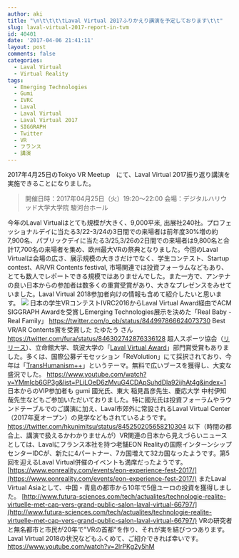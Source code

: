 ```yaml
---
author: aki
title: "\n\t\t\t\tLaval Virtual 2017ふりかえり講演を予定しております\t\t"
slug: laval-virtual-2017-report-in-tvm
id: 40401
date: '2017-04-06 21:41:11'
layout: post
comments: false
categories:
  - Laval Virtual
  - Virtual Reality
tags:
  - Emerging Technologies
  - Gumi
  - IVRC
  - Laval
  - Laval Virtual
  - Laval Virtual 2017
  - SIGGRAPH
  - Twitter
  - VR
  - フランス
  - 講演
---
```


2017年4月25日のTokyo VR Meetup　にて、Laval Virtual 2017振り返り講演を実施できることになりました。

> 開催日時：2017年04月25日（火）19:20～22:00 会場：デジタルハリウッド大学大学院 駿河台ホール

今年のLaval Virtualはとても規模が大きく、9,000平米, 出展社240社。プロフェッショナルデイに当たる3/22-3/24の3日間での来場者は前年度30%増の約7,900名、パブリックデイに当たる3/25,3/26の2日間での来場者は9,800名と合計17,700名の来場者を集め、欧州最大VRの祭典となりました。今回のLaval Virtualは会場の広さ、展示規模の大きさだけでなく、学生コンテスト、Startup contest、AR/VR Contents festival, 市場関連では投資フォーラムなどもあり、とても数人でレポートできる規模ではありませんでした。また一方で、アンテナの良い日本からの参加者は数多くの重賞受賞があり、大きなプレゼンスをみせていました。Laval Virtual 2018参加者向けの情報も含めて紹介したいと思います。 [![](http://aki.shirai.as/wp-content/uploads/2017/04/IMG_6570-e1491483583201-1024x768.jpg)](http://aki.shirai.as/wp-content/uploads/2017/04/IMG_6570.jpg) 日本の学生VRコンテストIVRC2016からLaval Virtual Award経由でACM SIGGRAPH Awardを受賞しEmerging Technologies展示を決めた「Real Baby - Real Family」 https://twitter.com/o_ob/status/844997866624073730 Best VR/AR Contents賞を受賞した たゆたう さん https://twitter.com/fura/status/846302742876336128 超人スポーツ協会（[リリース](http://superhuman-sports.org/news/20170402045255)）、立命館大学、筑波大学の「[Laval Virtual Award](http://www.laval-virtual.org/en/prices-competitions/laval-virtual-awards/laureats-2017.html)」部門賞受賞もありました。多くは、国際公募デモセッション「ReVolution」にて採択されており、今年は「[TransHumanism++](http://bit.ly/ReVo17y)」というテーマ。無料で広いブースを獲得し、大変な盛況でした。 https://www.youtube.com/watch?v=YMmIcb6GP3g&list=PLiLOeD6zMvuG4CDApSuhdDla92ijhAt4g&index=1   日本からのVIP参加者も gumi 國光氏、東大 稲見昌彦先生、慶応大学 中村伊知哉先生などもご参加いただいておりました。特に國光氏は投資フォーラムやラウンドテーブルでのご講演に加え、Laval市郊外に常設されるLaval Virtual Center（2017年夏オープン）の見学などもされているようです。 https://twitter.com/hkunimitsu/status/845250205658210304 以下（時間の都合上、講演で扱えるかわかりませんが）VR関連の日本から見えづらいニュースとしては、Lavalにフランス本社を持つ老舗EON Realityの国際インターンシップセンターIDCが、新たに4パートナー、7カ国増えて32カ国なったようです。第5回を迎えるLaval Virtual併催のイベントも満席だったようです。 [https://www.eonreality.com/events/eon-experience-fest-2017/](https://www.eonreality.com/events/eon-experience-fest-2017/) またLaval Virtual Asiaとして、中国・青島の都市から10年で5億ユーロの投資を獲得しました。 [http://www.futura-sciences.com/tech/actualites/technologie-realite-virtuelle-met-cap-vers-grand-public-salon-laval-virtual-66797/](http://www.futura-sciences.com/tech/actualites/technologie-realite-virtuelle-met-cap-vers-grand-public-salon-laval-virtual-66797/) VRの研究者と無名都市と市民が20年で"VRの首都"を作り、それが実を結びつつあります。 Laval Virtual 2018の状況などもふくめて、ご紹介できれば幸いです。   https://www.youtube.com/watch?v=2lrPKg2y5hM